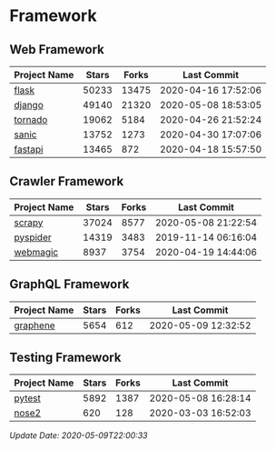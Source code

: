 # Framework

## Web Framework

| Project Name | Stars | Forks | Last Commit |
| ------------ | ----- | ----- | ----------- |
| [flask](https://github.com/pallets/flask) | 50233 | 13475 | 2020-04-16 17:52:06 |
| [django](https://github.com/django/django) | 49140 | 21320 | 2020-05-08 18:53:05 |
| [tornado](https://github.com/tornadoweb/tornado) | 19062 | 5184 | 2020-04-26 21:52:24 |
| [sanic](https://github.com/huge-success/sanic) | 13752 | 1273 | 2020-04-30 17:07:06 |
| [fastapi](https://github.com/tiangolo/fastapi) | 13465 | 872 | 2020-04-18 15:57:50 |

## Crawler Framework

| Project Name | Stars | Forks | Last Commit |
| ------------ | ----- | ----- | ----------- |
| [scrapy](https://github.com/scrapy/scrapy) | 37024 | 8577 | 2020-05-08 21:22:54 |
| [pyspider](https://github.com/binux/pyspider) | 14319 | 3483 | 2019-11-14 06:16:04 |
| [webmagic](https://github.com/code4craft/webmagic) | 8937 | 3754 | 2020-04-19 14:44:06 |

## GraphQL Framework

| Project Name | Stars | Forks | Last Commit |
| ------------ | ----- | ----- | ----------- |
| [graphene](https://github.com/graphql-python/graphene) | 5654 | 612 | 2020-05-09 12:32:52 |

## Testing Framework

| Project Name | Stars | Forks | Last Commit |
| ------------ | ----- | ----- | ----------- |
| [pytest](https://github.com/pytest-dev/pytest) | 5892 | 1387 | 2020-05-08 16:28:14 |
| [nose2](https://github.com/nose-devs/nose2) | 620 | 128 | 2020-03-03 16:52:03 |

*Update Date: 2020-05-09T22:00:33*
